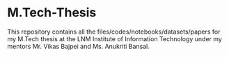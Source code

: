 # M.Tech-Thesis
This repository contains all the files/codes/notebooks/datasets/papers for my M.Tech thesis at the LNM Institute of Information Technology under my mentors Mr. Vikas Bajpei and Ms. Anukriti Bansal.
